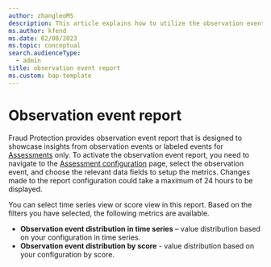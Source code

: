 ```yaml
---
author: zhangleoMS
description: This article explains how to utilize the observation event report in Microsoft Dynamics 365 Fraud Protection.
ms.author: kfend
ms.date: 02/08/2023
ms.topic: conceptual
search.audienceType:
  - admin
title: observation event report
ms.custom: bap-template
---
```


# Observation event report

Fraud Protection provides observation event report that is designed to showcase insights from observation events or labeled events for [Assessments](assessment-create-new.md) only. To activate the observation event report, you need to navigate to the [Assessment configuration](assessment-configure-existing.md) page, select the observation event, and choose the relevant data fields to setup the metrics. Changes made to the report configuration could take a maximum of 24 hours to be displayed.   

You can select time series view or score view in this report. Based on the filters you have selected, the following metrics are available. 
- **Observation event distribution in time series** – value distribution based on your configuration in time series. 
- **Observation event distribution by score** - value distribution based on your configuration by score.

